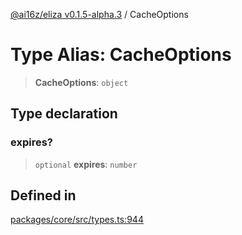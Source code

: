 [@ai16z/eliza v0.1.5-alpha.3](../index.md) / CacheOptions

# Type Alias: CacheOptions

> **CacheOptions**: `object`

## Type declaration

### expires?

> `optional` **expires**: `number`

## Defined in

[packages/core/src/types.ts:944](https://github.com/deepfates/eliza/blob/main/packages/core/src/types.ts#L944)
